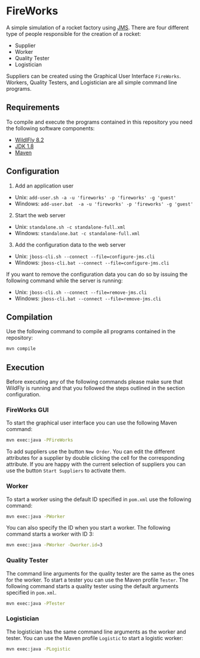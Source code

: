 # FireWorks

A simple simulation of a rocket factory using [JMS](https://jms-spec.java.net). There are four different type of people responsible for the creation of a rocket:

- Supplier
- Worker
- Quality Tester
- Logistician

Suppliers can be created using the Graphical User Interface `FireWorks`. Workers, Quality Testers, and Logistician are all simple command line programs.

## Requirements

To compile and execute the programs contained in this repository you need the following software components:

- [WildlFly 8.2](http://www.wildfly.org)
- [JDK 1.8](http://www.oracle.com/technetwork/java/javase/downloads/index.html)
- [Maven](http://maven.apache.org)

## Configuration

1. Add an application user

- Unix: `add-user.sh -a -u 'fireworks' -p 'fireworks' -g 'guest'`
- Windows: `add-user.bat  -a -u 'fireworks' -p 'fireworks' -g 'guest'`

2. Start the web server

- Unix: `standalone.sh -c standalone-full.xml`
- Windows: `standalone.bat -c standalone-full.xml`

3. Add the configuration data to the web server

- Unix: `jboss-cli.sh --connect --file=configure-jms.cli`
- Windows: `jboss-cli.bat --connect --file=configure-jms.cli`

If you want to remove the configuration data you can do so by issuing the following command while the server is running:

- Unix: `jboss-cli.sh --connect --file=remove-jms.cli`
- Windows: `jboss-cli.bat --connect --file=remove-jms.cli`

## Compilation

Use the following command to compile all programs contained in the repository:

```bash
mvn compile
```

## Execution

Before executing any of the following commands please make sure that WildFly is running and that you followed the steps outlined in the section configuration.

### FireWorks GUI

To start the graphical user interface you can use the following Maven command:

```bash
mvn exec:java -PFireWorks
```

To add suppliers use the button `New Order`. You can edit the different attributes for a supplier by double clicking the cell for the corresponding attribute. If you are happy with the current selection of suppliers you can use the button `Start Suppliers` to activate them.


###  Worker

To start a worker using the default ID specified in `pom.xml` use the following command:

```bash
mvn exec:java -PWorker
```

You can also specify the ID when you start a worker. The following command starts a worker with ID 3:

```bash
mvn exec:java -PWorker -Dworker.id=3
```

###  Quality Tester

The command line arguments for the quality tester are the same as the ones for the worker. To start a tester you can use the Maven profile `Tester`. The following command starts a quality tester using the default arguments specified in `pom.xml`.

```bash
mvn exec:java -PTester
```

###  Logistician

The logistician has the same command line arguments as the worker and tester. You can use the Maven profile `Logistic` to start a logistic worker:

```bash
mvn exec:java -PLogistic
```
